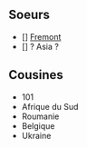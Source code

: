 <!-- Ecoles soeurs et cousines -->
<!-- SUBTITLE: A quick summary of là-bas -->

## Soeurs

- [] [Fremont](/ausland/about-fremont)
- [] ? Asia ?

## Cousines
- 101
- Afrique du Sud
- Roumanie
- Belgique
- Ukraine